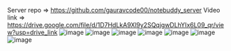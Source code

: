 

Server repo => https://github.com/gauravcode00/notebuddy_server
Video link => https://drive.google.com/file/d/1D7HdLkA9Xl9y2SQqjgwDLhYIx6L09_qr/view?usp=drive_link
![image](https://github.com/user-attachments/assets/39a84500-9acc-4207-ae7f-9343c9eb7039)
![image](https://github.com/user-attachments/assets/58835722-4e56-4a24-b6fa-6868107cffef)
![image](https://github.com/user-attachments/assets/579af7e2-e13b-448c-b15f-4c2072086f45)
![image](https://github.com/user-attachments/assets/3f549c48-9043-4690-b921-f43a70a41fb9)
![image](https://github.com/user-attachments/assets/438cbc1e-da0f-4759-bab1-93e2870e8ce9)
![image](https://github.com/user-attachments/assets/5bb06684-2e87-4af1-a448-c26a7a63bc3c)
![image](https://github.com/user-attachments/assets/4a8db22b-7228-46a9-9949-e61c934924a9)
